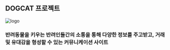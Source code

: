 ## DOGCAT 프로젝트
![logo](https://github.com/yejin0220/DOGCAT/assets/117423376/f6f9a301-006f-47cd-a98a-5e93ea2e7cc4)

### 반려동물을 키우는 반려인들간의 소통을 통해 다양한 정보를 주고받고, 거래 및 유대감을 형성할 수 있는 커뮤니케이션 사이트



